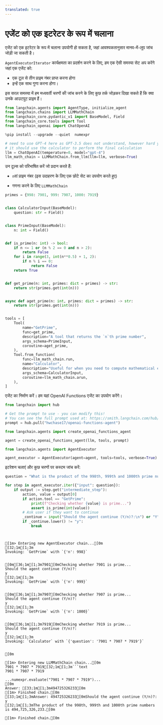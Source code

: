 ```yaml
---
translated: true
---
```


# एजेंट को एक इटरेटर के रूप में चलाना

एजेंट को एक इटरेटर के रूप में चलाना उपयोगी हो सकता है, जहां आवश्यकतानुसार मानव-में-लूप जांच जोड़ी जा सकती है।

`AgentExecutorIterator` कार्यक्षमता का प्रदर्शन करने के लिए, हम एक ऐसी समस्या सेट अप करेंगे जहां एक एजेंट को:

- एक टूल से तीन प्राइम नंबर प्राप्त करना होगा
- इन्हें एक साथ गुणा करना होगा।

इस सरल समस्या में हम मध्यवर्ती चरणों की जांच करने के लिए कुछ तर्क जोड़कर दिखा सकते हैं कि क्या उनके आउटपुट प्राइम हैं।

```python
from langchain.agents import AgentType, initialize_agent
from langchain.chains import LLMMathChain
from langchain_core.pydantic_v1 import BaseModel, Field
from langchain_core.tools import Tool
from langchain_openai import ChatOpenAI
```

```python
%pip install --upgrade --quiet  numexpr
```

```python
# need to use GPT-4 here as GPT-3.5 does not understand, however hard you insist, that
# it should use the calculator to perform the final calculation
llm = ChatOpenAI(temperature=0, model="gpt-4")
llm_math_chain = LLMMathChain.from_llm(llm=llm, verbose=True)
```

उन टूल्स को परिभाषित करें जो प्रदान करते हैं:

- `n`वां प्राइम नंबर (इस उदाहरण के लिए एक छोटे सेट का उपयोग करते हुए)

- गणना करने के लिए `LLMMathChain`

```python
primes = {998: 7901, 999: 7907, 1000: 7919}


class CalculatorInput(BaseModel):
    question: str = Field()


class PrimeInput(BaseModel):
    n: int = Field()


def is_prime(n: int) -> bool:
    if n <= 1 or (n % 2 == 0 and n > 2):
        return False
    for i in range(3, int(n**0.5) + 1, 2):
        if n % i == 0:
            return False
    return True


def get_prime(n: int, primes: dict = primes) -> str:
    return str(primes.get(int(n)))


async def aget_prime(n: int, primes: dict = primes) -> str:
    return str(primes.get(int(n)))


tools = [
    Tool(
        name="GetPrime",
        func=get_prime,
        description="A tool that returns the `n`th prime number",
        args_schema=PrimeInput,
        coroutine=aget_prime,
    ),
    Tool.from_function(
        func=llm_math_chain.run,
        name="Calculator",
        description="Useful for when you need to compute mathematical expressions",
        args_schema=CalculatorInput,
        coroutine=llm_math_chain.arun,
    ),
]
```

एजेंट का निर्माण करें। हम यहां OpenAI Functions एजेंट का उपयोग करेंगे।

```python
from langchain import hub

# Get the prompt to use - you can modify this!
# You can see the full prompt used at: https://smith.langchain.com/hub/hwchase17/openai-functions-agent
prompt = hub.pull("hwchase17/openai-functions-agent")
```

```python
from langchain.agents import create_openai_functions_agent

agent = create_openai_functions_agent(llm, tools, prompt)
```

```python
from langchain.agents import AgentExecutor

agent_executor = AgentExecutor(agent=agent, tools=tools, verbose=True)
```

इटरेशन चलाएं और कुछ चरणों पर कस्टम जांच करें:

```python
question = "What is the product of the 998th, 999th and 1000th prime numbers?"

for step in agent_executor.iter({"input": question}):
    if output := step.get("intermediate_step"):
        action, value = output[0]
        if action.tool == "GetPrime":
            print(f"Checking whether {value} is prime...")
            assert is_prime(int(value))
        # Ask user if they want to continue
        _continue = input("Should the agent continue (Y/n)?:\n") or "Y"
        if _continue.lower() != "y":
            break
```

```output


[1m> Entering new AgentExecutor chain...[0m
[32;1m[1;3m
Invoking: `GetPrime` with `{'n': 998}`


[0m[36;1m[1;3m7901[0mChecking whether 7901 is prime...
Should the agent continue (Y/n)?:
y
[32;1m[1;3m
Invoking: `GetPrime` with `{'n': 999}`


[0m[36;1m[1;3m7907[0mChecking whether 7907 is prime...
Should the agent continue (Y/n)?:
y
[32;1m[1;3m
Invoking: `GetPrime` with `{'n': 1000}`


[0m[36;1m[1;3m7919[0mChecking whether 7919 is prime...
Should the agent continue (Y/n)?:
y
[32;1m[1;3m
Invoking: `Calculator` with `{'question': '7901 * 7907 * 7919'}`


[0m

[1m> Entering new LLMMathChain chain...[0m
7901 * 7907 * 7919[32;1m[1;3m```text
7901 * 7907 * 7919

...numexpr.evaluate("7901 * 7907 * 7919")...
[0m
Answer: [33;1m[1;3m494725326233[0m
[1m> Finished chain.[0m
[33;1m[1;3mAnswer: 494725326233[0mShould the agent continue (Y/n)?:
y
[32;1m[1;3mThe product of the 998th, 999th and 1000th prime numbers is 494,725,326,233.[0m

[1m> Finished chain.[0m
```
